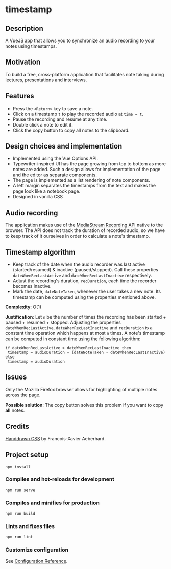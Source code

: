 # timestamp
## Description
A VueJS app that allows you to synchronize an audio recording to your notes using timestamps.

## Motivation
To build a free, cross-platform application that facilitates note taking during lectures, presentations and interviews.

## Features
- Press the `<Return>` key to save a note.
- Click on a timestamp `t` to play the recorded audio at `time = t`.
- Pause the recording and resume at any time.
- Double click a note to edit it.
- Click the copy button to copy all notes to the clipboard.
  
## Design choices and implementation
  - Implemented using the Vue Options API.
  - Typewriter-inspired UI has the page growing from top to bottom as more notes are added. Such a design allows for implementation of the page and the editor as separate components.
  - The page is implemented as a list rendering of note components.
  - A left margin separates the timestamps from the text and makes the page look like a notebook page.
  - Designed in vanilla CSS
## Audio recording
The application makes use of the [MediaStream Recording API](https://developer.mozilla.org/en-US/docs/Web/API/MediaStream_Recording_API) native to the browser. The API does not track the duration of recorded audio, so we have to keep track of it ourselves in order to calculate a note's timestamp.

## Timestamp algorithm
  - Keep track of the date when the audio recorder was last active (started/resumed) & inactive (paused/stopped). Call these properties `dateWhenRecLastActive` and `dateWhenRecLastInactive` respectively.
  - Adjust the recording's duration, `recDuration`, each time the recorder becomes inactive.
  - Mark the date, `dateNoteTaken`, whenever the user takes a new note. Its timestamp can be computed using the properties mentioned above.
  
 **Complexity**: O(1)
 
 **Justification**: Let `n` be the number of times the recording has been started + paused + resumed + stopped.
  Adjusting the properties `dateWhenRecLastActive`, `dateWhenRecLastInactive` and `recDuration` is a constant time operation which happens at most `n` times. A note's timestamp can be computed in constant time using the following algorithm:
   
   ```
   if dateWhenRecLastActive > dateWhenRecLastInactive then
    timestamp = audioDuration + (dateNoteTaken - dateWhenRecLastInactive)
   else 
    timestamp = audioDuration
   ```
  
## Issues
  Only the Mozilla Firefox browser allows for highlighting of multiple notes across the page.
  
  **Possible solution**: The copy button solves this problem if you want to copy **all** notes.
  
## Credits
[Handdrawn CSS](https://fxaeberhard.github.io/handdrawn.css/) by Francois-Xavier Aeberhard.
 
## Project setup
```
npm install
```

### Compiles and hot-reloads for development
```
npm run serve
```

### Compiles and minifies for production
```
npm run build
```

### Lints and fixes files
```
npm run lint
```

### Customize configuration
See [Configuration Reference](https://cli.vuejs.org/config/).


